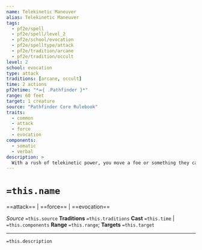 ```yaml
---
name: Telekinetic Maneuver
alias: Telekinetic Maneuver
tags:
  - pf2e/spell
  - pf2e/spell/level_2
  - pf2e/school/evocation
  - pf2e/spelltype/attack
  - pf2e/tradition/arcane
  - pf2e/tradition/occult
level: 2
school: evocation
type: attack
traditions: [arcane, occult]
time: 2 actions
pf2etime: "*⬺{ .Pathfinder }*"
range: 60 feet
target: 1 creature
source: "Pathfinder Core Rulebook"
traits:
  - common
  - attack
  - force
  - evocation
components:
  - somatic
  - verbal
description: >
  With a rush of telekinetic power, you move a foe or something they carry. You can attempt to Disarm, Shove, or Trip the target using a spell attack roll instead of an Athletics check.
---
```

# `=this.name`
==attack== | ==force== | ==evocation==

*Source* `=this.source`
**Traditions** `=this.traditions`
**Cast** `=this.time` | `=this.components`
**Range** `=this.range`; **Targets** `=this.target`

***
`=this.description`